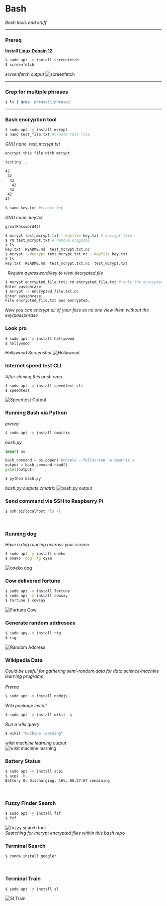 # Bash
*Bash tools and stuff*
&nbsp;    

<hr>

### **Prereq**
**Install [Linux Debain 12](https://cdimage.debian.org/debian-cd/current-live/amd64/iso-hybrid/)**
```sh
$ sudo apt -y isntall screenfetch
$ screenfetch
```
*screenfetch output*
![screenfetch](screenfetch.png)  
<hr>

### **Grep for multiple phrases**
```sh
$ ls | grep 'phrase1\|phrase2' 
```
<hr>

### **Bash encryption tool**
```sh
$ sudo apt -y install mcrypt
$ nano test_file.txt #create test file
```
*GNU nano &nbsp;test_mcrypt.txt*
```bash
encrypt this file with mcrypt

testing...

42
 42
  42
   42
  42
 42
42
```
```bash
$ nano key.txt #create key
```
*GNU nano &nbsp;key.txt*
```sh
greatPassword42!
```
```sh
$ mcrypt test_mcrypt.txt --keyfile key.txt # encrypt file 
$ rm test_mcrypt.txt # remove original
$ ls
key.txt  README.md  test_mcrypt.txt.nc
$ mcrypt --decrypt text_mcrypt.txt.nc --keyfile key.txt
$ ls
key.txt  README.md  test_mcrypt.txt.nc  test_mcrypt.txt  
```
&nbsp;
*Require a password/key to view decrypted file*
```sh
$ mcrypt encrypted_file.txt; rm encrypted_file.txt # only the encrypted file remains
Enter passphrase:
$ mcrypt -d encrypted_file.txt.nc
Enter passphrase: 
File encrypted_file.txt was encrypted.
```
*Now you can encrypt all of your files so no one view them without the key/passphrase* 
&nbsp;  
### **Look pro**
```sh
$ sudo apt -y install hollywood
$ hollywood
```
*Hollywood Screenshot*
![Hollywood](hollywood.gif)
&nbsp;   
### **Internet speed test CLI**
*After cloning this bash repo...*
```sh
$ sudo apt -y install speedtest-cli
$ speedtest
```
![Speedtest Output](speedtest.png)
&nbsp;   
### **Running Bash via Python**
*prereq*
```sh
$ sudo apt -y install cmatrix
```
*bash.py*
```py
import os

bash_command = os.popen('konsole --fullscreen -e cmatrix')
output = bash_command.read()
print(output)
```
```sh
$ python bash.py
```
*bash.py outputs cmatrix*
![bash.py output](cmatrix.gif)
&nbsp;   
### **Send command via SSH to Raspberry Pi**
```sh
$ ssh pi@localhost 'ls -l'
```
&nbsp;   
### **Running dog**
*Have a dog running accross your screen*
```sh
$ sudo apt -y install oneko
$ oneko -dog -fg cyan
```
![oneko dog](oneko_dog.gif)  
### **Cow delivered fortune**
```sh
$ sudo apt -y install fortune 
$ sudo apt -y install cowsay
$ fortune | cowsay
```
![Fortune Cow](fortune_cow.png)  

### **Generate  random addresses**
```sh
$ sudo apy -y install rig
$ rig
```
![Random Address](random_address.png)
&nbsp;   
### **Wikipedia Data**
_Could be useful for gathering semi-random data for data science/machine learning programs_  
&nbsp;  
*Prereq*
```sh
$ sudo apt -y install nodejs
```
*Wiki package install*
```sh
$ sudo apt -y install wikit -g
```
*Run a wiki query*
```sh
$ wikit "machine learning"
```
*wikit machine learning output*  
![wikit machine learning](wikit.png)
&nbsp;  

### **Battery Status**
```sh
$ sudo apt -y install acpi
$ acpi -b
Battery 0: Discharging, 16%, 00:27:07 remaining
```
&nbsp;  
### **Fuzzy Finder Search**
```sh
$ sudo apt -y install fzf
$ fzf
```
![fuzzy search tool](fzf.png)
&nbsp;  
*Searching for mcrypt encrypted files within this bash repo*
&nbsp;  
### **Terminal Search**
```sh
$ conda install googler
```
&nbsp;
### **Terminal Train**
```sh
$ sudo apt -y install sl 
```
![Sl Train](sl_train.png)